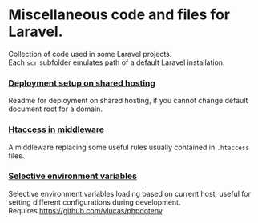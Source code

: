 # Miscellaneous code and files for Laravel.
Collection of code used in some Laravel projects.  
Each `scr` subfolder emulates path of a default Laravel installation.

### [Deployment setup on shared hosting](deployment-shared-hosting)
Readme for deployment on shared hosting, if you cannot change default document root for a domain.

### [Htaccess in middleware](middleware-htaccess)
A middleware replacing some useful rules usually contained in `.htaccess` files.

### [Selective environment variables](selective-env-variables)
Selective environment variables loading based on current host, useful for setting different configurations during development.  
Requires https://github.com/vlucas/phpdotenv.
